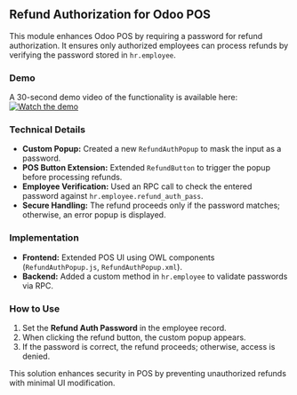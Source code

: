 ## Refund Authorization for Odoo POS  

This module enhances Odoo POS by requiring a password for refund authorization. It ensures only authorized employees can process refunds by verifying the password stored in `hr.employee`.  


### Demo  

A 30-second demo video of the functionality is available here:  
[![Watch the demo](https://img.youtube.com/vi/9ABbyhrK--Q/0.jpg)](https://youtu.be/9ABbyhrK--Q)  


### Technical Details  

- **Custom Popup:** Created a new `RefundAuthPopup` to mask the input as a password.  
- **POS Button Extension:** Extended `RefundButton` to trigger the popup before processing refunds.  
- **Employee Verification:** Used an RPC call to check the entered password against `hr.employee.refund_auth_pass`.  
- **Secure Handling:** The refund proceeds only if the password matches; otherwise, an error popup is displayed.  


### Implementation  

- **Frontend:** Extended POS UI using OWL components (`RefundAuthPopup.js`, `RefundAuthPopup.xml`).  
- **Backend:** Added a custom method in `hr.employee` to validate passwords via RPC.  


### How to Use  

1. Set the **Refund Auth Password** in the employee record.  
2. When clicking the refund button, the custom popup appears.  
3. If the password is correct, the refund proceeds; otherwise, access is denied.  

This solution enhances security in POS by preventing unauthorized refunds with minimal UI modification.
